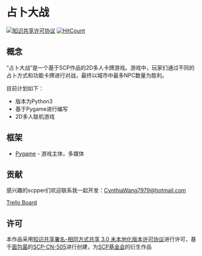 # 占卜大战
[![知识共享许可协议](https://i.creativecommons.org/l/by-sa/3.0/88x31.png)](http://creativecommons.org/licenses/by-sa/3.0/)
[![HitCount](http://hits.dwyl.io/Cynthia7979/The-Prophesy-War.svg)](http://hits.dwyl.io/Cynthia7979/The-Prophesy-War)

## 概念
“占卜大战”是一个基于SCP作品的2D多人卡牌游戏。游戏中，玩家们通过不同的占卜方式和功能卡牌进行对战，最终以城市中最多NPC数量为胜利。

目前计划如下：
* 版本为Python3
* 基于Pygame进行编写
* 2D多人联机游戏

## 框架
* [Pygame](https://www.pygame.org/news) - 游戏主体，多媒体

## 贡献
感兴趣的scpper们欢迎联系我一起开发：CynthiaWang7979@hotmail.com

[Trello Board](https://trello.com/b/WxonLBci/the-prophesy-war)

## 许可
本作品采用<a rel="license" href="http://creativecommons.org/licenses/by-sa/3.0/">知识共享署名-相同方式共享 3.0 未本地化版本许可协议</a>进行许可，基于[面包菌](http://scp-wiki-cn.wikidot.com/breaddddd-s-personnel-file)的[SCP-CN-505](http://scp-wiki-cn.wikidot.com/scp-cn-505)进行创建，为[SCP基金会](http://scp-wiki-cn.wikidot.com/)的衍生作品
